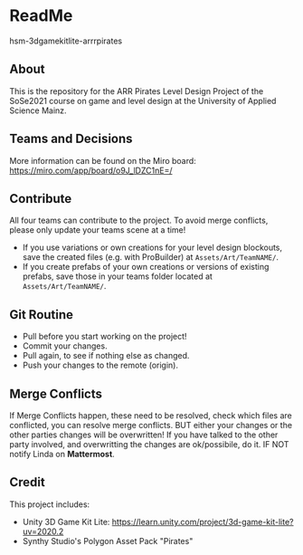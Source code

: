 # ReadMe
hsm-3dgamekitlite-arrrpirates

## About
This is the repository for the ARR Pirates Level Design Project of the SoSe2021 course on game and level design at the University of Applied Science Mainz. 

## Teams and Decisions 
More information can be found on the Miro board: https://miro.com/app/board/o9J_lDZC1nE=/

## Contribute 
All four teams can contribute to the project. 
To avoid merge conflicts, please only update your teams scene at a time!

* If you use variations or own creations for your level design blockouts, save the created files (e.g. with ProBuilder) at `Assets/Art/TeamNAME/`.
* If you create prefabs of your own creations or versions of existing prefabs, save those in your teams folder located at `Assets/Art/TeamNAME/`.

## Git Routine
* Pull before you start working on the project!
* Commit your changes.
* Pull again, to see if nothing else as changed.
* Push your changes to the remote (origin).

## Merge Conflicts
If Merge Conflicts happen, these need to be resolved, check which files are conflicted, you can resolve merge conflicts. 
BUT either your changes or the other parties changes will be overwritten! 
If you have talked to the other party involved, and overwritting the changes are ok/possibile, do it.
IF NOT notify Linda on **Mattermost**. 

## Credit
This project includes:
* Unity 3D Game Kit Lite: https://learn.unity.com/project/3d-game-kit-lite?uv=2020.2
* Synthy Studio's Polygon Asset Pack "Pirates" 
